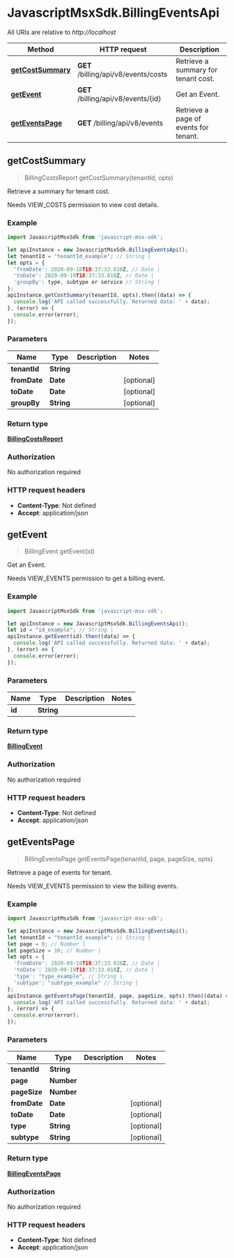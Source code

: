 # JavascriptMsxSdk.BillingEventsApi

All URIs are relative to *http://localhost*

Method | HTTP request | Description
------------- | ------------- | -------------
[**getCostSummary**](BillingEventsApi.md#getCostSummary) | **GET** /billing/api/v8/events/costs | Retrieve a summary for tenant cost.
[**getEvent**](BillingEventsApi.md#getEvent) | **GET** /billing/api/v8/events/{id} | Get an Event.
[**getEventsPage**](BillingEventsApi.md#getEventsPage) | **GET** /billing/api/v8/events | Retrieve a page of events for tenant.



## getCostSummary

> BillingCostsReport getCostSummary(tenantId, opts)

Retrieve a summary for tenant cost.

Needs VIEW_COSTS permission to view cost details.

### Example

```javascript
import JavascriptMsxSdk from 'javascript-msx-sdk';

let apiInstance = new JavascriptMsxSdk.BillingEventsApi();
let tenantId = "tenantId_example"; // String | 
let opts = {
  'fromDate': 2020-09-18T18:37:33.810Z, // Date | 
  'toDate': 2020-09-19T18:37:33.810Z, // Date | 
  'groupBy': type, subtype or service // String | 
};
apiInstance.getCostSummary(tenantId, opts).then((data) => {
  console.log('API called successfully. Returned data: ' + data);
}, (error) => {
  console.error(error);
});

```

### Parameters


Name | Type | Description  | Notes
------------- | ------------- | ------------- | -------------
 **tenantId** | **String**|  | 
 **fromDate** | **Date**|  | [optional] 
 **toDate** | **Date**|  | [optional] 
 **groupBy** | **String**|  | [optional] 

### Return type

[**BillingCostsReport**](BillingCostsReport.md)

### Authorization

No authorization required

### HTTP request headers

- **Content-Type**: Not defined
- **Accept**: application/json


## getEvent

> BillingEvent getEvent(id)

Get an Event.

Needs VIEW_EVENTS permission to get a billing event.

### Example

```javascript
import JavascriptMsxSdk from 'javascript-msx-sdk';

let apiInstance = new JavascriptMsxSdk.BillingEventsApi();
let id = "id_example"; // String | 
apiInstance.getEvent(id).then((data) => {
  console.log('API called successfully. Returned data: ' + data);
}, (error) => {
  console.error(error);
});

```

### Parameters


Name | Type | Description  | Notes
------------- | ------------- | ------------- | -------------
 **id** | **String**|  | 

### Return type

[**BillingEvent**](BillingEvent.md)

### Authorization

No authorization required

### HTTP request headers

- **Content-Type**: Not defined
- **Accept**: application/json


## getEventsPage

> BillingEventsPage getEventsPage(tenantId, page, pageSize, opts)

Retrieve a page of events for tenant.

Needs VIEW_EVENTS permission to view the billing events.

### Example

```javascript
import JavascriptMsxSdk from 'javascript-msx-sdk';

let apiInstance = new JavascriptMsxSdk.BillingEventsApi();
let tenantId = "tenantId_example"; // String | 
let page = 0; // Number | 
let pageSize = 10; // Number | 
let opts = {
  'fromDate': 2020-09-18T18:37:33.810Z, // Date | 
  'toDate': 2020-09-19T18:37:33.810Z, // Date | 
  'type': "type_example", // String | 
  'subtype': "subtype_example" // String | 
};
apiInstance.getEventsPage(tenantId, page, pageSize, opts).then((data) => {
  console.log('API called successfully. Returned data: ' + data);
}, (error) => {
  console.error(error);
});

```

### Parameters


Name | Type | Description  | Notes
------------- | ------------- | ------------- | -------------
 **tenantId** | **String**|  | 
 **page** | **Number**|  | 
 **pageSize** | **Number**|  | 
 **fromDate** | **Date**|  | [optional] 
 **toDate** | **Date**|  | [optional] 
 **type** | **String**|  | [optional] 
 **subtype** | **String**|  | [optional] 

### Return type

[**BillingEventsPage**](BillingEventsPage.md)

### Authorization

No authorization required

### HTTP request headers

- **Content-Type**: Not defined
- **Accept**: application/json


